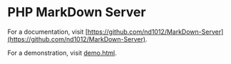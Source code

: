# PHP MarkDown Server

For a documentation, visit [https://github.com/nd1012/MarkDown-Server](https://github.com/nd1012/MarkDown-Server).

For a demonstration, visit [demo.html](demo.html).
